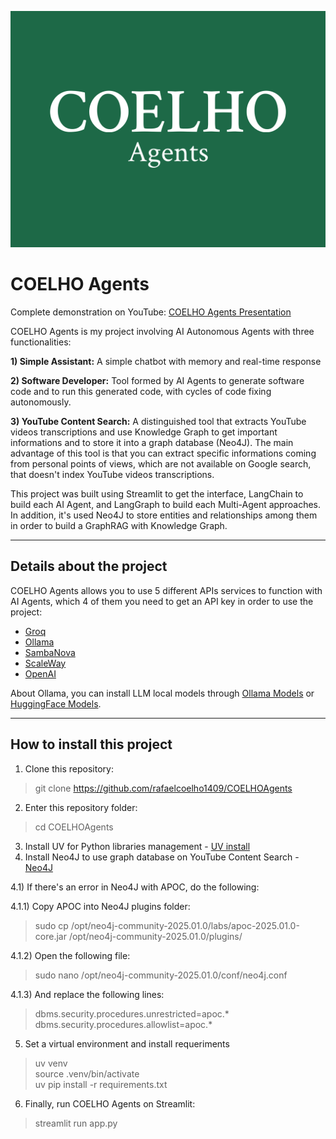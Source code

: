 ![COELHO Agents](assets/coelho_agents_logo.png)
# COELHO Agents
Complete demonstration on YouTube: [COELHO Agents Presentation](https://www.youtube.com/watch?v=lxXcUA0jmcM)

COELHO Agents is my project involving AI Autonomous Agents with three functionalities:  

**1) Simple Assistant:** A simple chatbot with memory and real-time response  

**2) Software Developer:** Tool formed by AI Agents to generate software code and to run this generated code, with cycles of code fixing autonomously.  

**3) YouTube Content Search:** A distinguished tool that extracts YouTube videos transcriptions and use Knowledge Graph to get important informations and to store it into a graph database (Neo4J). The main advantage of this tool is that you can extract specific informations coming from personal points of views, which are not available on Google search, that doesn't index YouTube videos transcriptions.  


This project was built using Streamlit to get the interface, LangChain to build each AI Agent, and LangGraph to build each Multi-Agent approaches. In addition, it's used Neo4J to store entities and relationships among them in order to build a GraphRAG with Knowledge Graph.

---

## Details about the project  

COELHO Agents allows you to use 5 different APIs services to function with AI Agents, which 4 of them you need to get an API key in order to use the project:  
- [Groq](https://console.groq.com)
- [Ollama](https://ollama.com/download)
- [SambaNova](https://cloud.sambanova.ai/)
- [ScaleWay](https://account.scaleway.com/)
- [OpenAI](https://platform.openai.com/)

About Ollama, you can install LLM local models through [Ollama Models](https://ollama.com/library) or [HuggingFace Models](https://huggingface.co/models).

---

## How to install this project

1) Clone this repository:  
> git clone https://github.com/rafaelcoelho1409/COELHOAgents  
2) Enter this repository folder:  
> cd COELHOAgents  
3) Install UV for Python libraries management - [UV install](https://docs.astral.sh/uv/getting-started/installation/)  
4) Install Neo4J to use graph database on YouTube Content Search - [Neo4J](https://neo4j.com/docs/operations-manual/current/installation/)

4.1) If there's an error in Neo4J with APOC, do the following:  

4.1.1) Copy APOC into Neo4J plugins folder:  
> sudo cp /opt/neo4j-community-2025.01.0/labs/apoc-2025.01.0-core.jar /opt/neo4j-community-2025.01.0/plugins/  

4.1.2) Open the following file:  
> sudo nano /opt/neo4j-community-2025.01.0/conf/neo4j.conf  

4.1.3) And replace the following lines:  
> dbms.security.procedures.unrestricted=apoc.*  
> dbms.security.procedures.allowlist=apoc.*  
5) Set a virtual environment and install requeriments  
> uv venv  
> source .venv/bin/activate  
> uv pip install -r requirements.txt
6) Finally, run COELHO Agents on Streamlit:  
> streamlit run app.py
